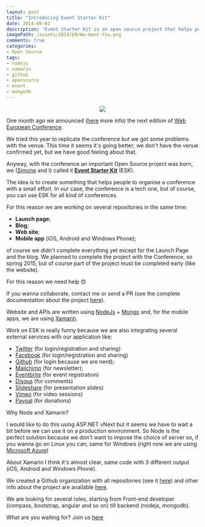 ```yaml
---
layout: post
title: "Introducing Event Starter Kit"
date: 2014-09-02
description: "Event Starter Kit is an open source project that helps people to organize conferences offering all that's needed (website, blog, launch page and mobile app)"
imagePath: /assets/2014/09/We-Want-You.png
comments: true
categories:
- Open Source
tags:
- nodejs
- xamarin
- github
- opensource
- event
- mongodb
---
```


<p style="text-align:center">
	<img src="{{ site.url }}/assets/2014/09/We-Want-You.png" style="text-align:center" />
</p>

One month ago we announced ([here](http://blog.webnextconf.eu/2014/07/28/announcing-second-web-european-conference/) more info) the next edition of [Web European Conference](http://webnextconf.eu).

We tried this year to replicate the conference but we got some problems with the venue. This time it seems it's going better; we don't have the venue confirmed yet, but we have good feeling about that.

Anyway, with the conference an important Open Source project was born, we ([Simone](climber.net.nz) and I) called it **[Event Starter Kit](https://github.com/imperugo/Event-Starter-Kit)** (ESK).

The idea is to create something that helps people to organise a conference with a small effort. In our case, the conference is a tech one, but of course, you can use ESK for all kind of conferences.

For this reason we are working on several repositories in the same time:

- **Launch page**;
- **Blog**;
- **Web site**;
- **Mobile app** (iOS, Android and Windows Phone);

of course we didn't complete everything yet except for the Launch Page and the blog. We planned to complete the project with the Conference, so spring 2015, but of course part of the project must be completed early (like the website).

For this reason we need help :heart_eyes: 

If you wanna collaborate, contact me or send a PR (see the complete documentation about the project [here](https://github.com/imperugo/Event-Starter-Kit)).

Website and APIs are written using [NodeJs](http://nodejs.org) + [Mongo](http://mongodb.org) and, for the mobile apps, we are using [Xamarin](https://xamarin.com).

Work on ESK is really funny because we are also integrating several external services with our application like:

* [Twitter](http://www.twitter.com) (for login/registration and sharing)
* [Facebook](http://www.facebook.com) (for login/registration and sharing)
* [Github](http://github.com) (for login because we are nerd);
* [Mailchimp](http://mailchimp.com/) (for newsletter);
* [Eventbrite](https://www.eventbrite.com/) (for event registration)
* [Disqus](http://disqus.com) (for comments)
* [Slideshare](http://www.slideshare.net/) (for presentation slides)
* [Vimeo](http://vimeo.com) (for video sessions)
* [Paypal](http://paypal.com) (for donations)

Why Node and Xamarin?

I would like to do this using ASP.NET vNext but it seems we have to wait a bit before we can use it on a production environment.
So Node is the perfect solution because we don't want to impose the choice of server so, if you wanna go on Linux you can, same for Windows (right now we are using [Microsoft Azure](https://azure.microsoft.com))

About Xamarin I think it's almost clear, same code with 3 different output (iOS, Android and Windows Phone).

We created a Github organization with all repositories (see it [here](https://github.com/Event-Starter-Kit)) and other info about the project are available [here](https://github.com/Event-Starter-Kit/docs).

We are looking for several roles, starting from Front-end developer (compass, bootstrap, angular and so on) till backend (nodejs, mongodb).

What are you waiting for? Join us [here](https://github.com/Event-Starter-Kit)







